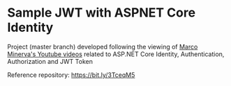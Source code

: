 # Sample JWT with ASPNET Core Identity

Project (master branch) developed following the viewing of <a href="https://bit.ly/3WDoP6g">Marco Minerva's Youtube videos</a> related to ASP.NET Core Identity, Authentication, Authorization and JWT Token

Reference repository: https://bit.ly/3TceqM5
